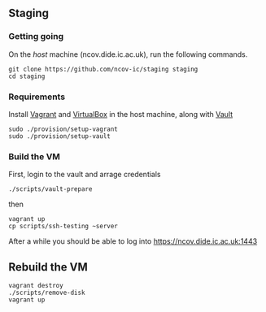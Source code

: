 ## Staging

### Getting going

On the _host_ machine (ncov.dide.ic.ac.uk), run the following commands.

```
git clone https://github.com/ncov-ic/staging staging
cd staging
```

### Requirements

Install [Vagrant](https://www.vagrantup.com/downloads.html) and [VirtualBox](https://www.virtualbox.org/wiki/Downloads) in the host machine, along with [Vault](https://www.vaultproject.io)

```
sudo ./provision/setup-vagrant
sudo ./provision/setup-vault
```

### Build the VM


First, login to the vault and arrage credentials

```
./scripts/vault-prepare
```

then

```
vagrant up
cp scripts/ssh-testing ~server
```

After a while you should be able to log into https://ncov.dide.ic.ac.uk:1443

## Rebuild the VM

```
vagrant destroy
./scripts/remove-disk
vagrant up
```
